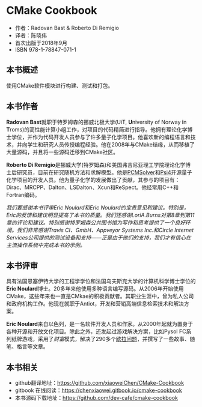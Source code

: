CMake Cookbook
=========================
- 作者：Radovan Bast & Roberto Di Remigio
- 译者：陈晓伟
- 首次出版于2018年9月
- ISBN 978-1-78847-071-1

## 本书概述

使用CMake软件模块进行构建、测试和打包。

## 本书作者

**Radovan Bast**就职于特罗姆森的挪威北极大学(UiT, **U**niversity of Norway **i**n **T**roms)的高性能计算小组工作，对项目的代码精简进行指导。他拥有理论化学博士学位，并作为代码开发人员参与了许多量子化学项目。他喜欢新的编程语言和技术，并向学生和研究人员传授编程经验。他在2008年与CMake结缘，从而移植了大量源码，并且将一些源码迁移到CMake社区。

**Roberto Di Remigio**是挪威大学(特罗姆森)和美国弗吉尼亚理工学院理论化学博士后研究员，目前在研究随机方法和求解模型。他是[PCMSolver](https://github.com/PCMSolver/pcmsolver)和[Psi4](https://github.com/psi4)开源量子化学项目的开发人员。他为量子化学的发展做出了贡献，其参与的项目有：Dirac、MRCPP、Dalton、LSDalton、Xcun和ReSpect。他经常用C++和Fortran编码。

*我们要感谢本书评审Eric Noulard和Eric Noulard的宝贵意见和建议。特别是，Eric的反馈和建议明显提高了本书的质量。我们还感谢LoriA.Burns对第8章到第11章的评论和建议。特别感谢特罗姆森公共图书馆为写作和思考提供了一个良好环境。我们非常感谢Travis CI、GmbH、Appveyor Systems Inc.和Circle Internet Services公司提供的测试设备和支持——正是由于他们的支持，我们才有信心在主流操作系统中完成本书的示例。*

## 本书评审

具有法国恩塞伊特大学的工程学学位和法国乌夫斯克大学的计算机科学博士学位的**Eric Noulard**博士。20多年来他使用多种语言编写源码。从2006年开始使用CMake，这些年来也一直是CMkae的积极贡献者。其职业生涯中，曾为私人公司和政府机构工作。他现在就职于Antiot，开发和营销高端信息检索技术和解决方案。

**Eric Noulard**来自以色列，是一名软件开发人员和作家。从2000年起就为置身于各种开源和开放文化项目。除此之外，还发起过游戏解决方案，比如Pysol FC系列纸牌游戏，采用了*财富*模式，解决了290多个[欧拉问题](https://projecteuler.net/index.php?section=view)，并撰写了一些故事、随笔、格言等文章。

## 本书相关

- github翻译地址：https://github.com/xiaoweiChen/CMake-Cookbook
- gitbook 在线阅读：https://chenxiaowei.gitbook.io/cmake-cookbook
- 本书源码下载地址：https://github.com/dev-cafe/cmake-cookbook

